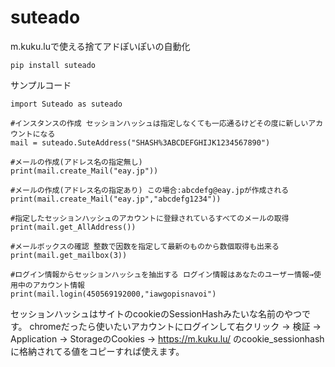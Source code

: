 # suteado
m.kuku.luで使える捨てアドぽいぽいの自動化
```
pip install suteado
```

サンプルコード

```
import Suteado as suteado

#インスタンスの作成 セッションハッシュは指定しなくても一応通るけどその度に新しいアカウントになる
mail = suteado.SuteAddress("SHASH%3ABCDEFGHIJK1234567890")

#メールの作成(アドレス名の指定無し)
print(mail.create_Mail("eay.jp"))

#メールの作成(アドレス名の指定あり) この場合:abcdefg@eay.jpが作成される
print(mail.create_Mail("eay.jp","abcdefg1234"))

#指定したセッションハッシュのアカウントに登録されているすべてのメールの取得
print(mail.get_AllAddress())

#メールボックスの確認 整数で因数を指定して最新のものから数個取得も出来る
print(mail.get_mailbox(3))

#ログイン情報からセッションハッシュを抽出する ログイン情報はあなたのユーザー情報→使用中のアカウント情報
print(mail.login(450569192000,"iawgopisnavoi")

```

セッションハッシュはサイトのcookieのSessionHashみたいな名前のやつです。
chromeだったら使いたいアカウントにログインして右クリック → 検証 → Application → StorageのCookies → https://m.kuku.lu/ のcookie_sessionhashに格納されてる値をコピーすれば使えます。
